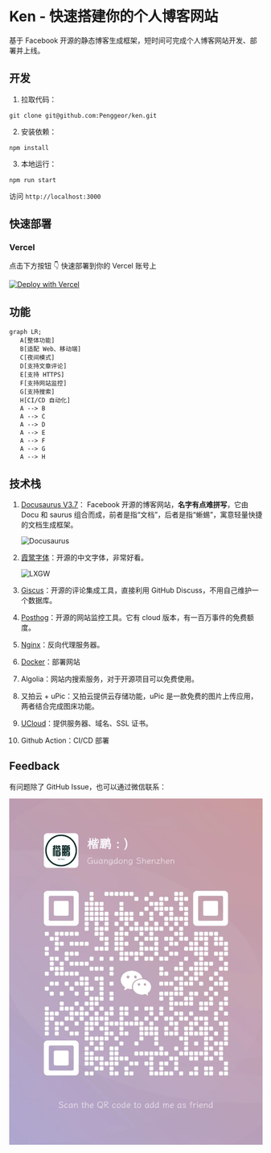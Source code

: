 # Ken - 快速搭建你的个人博客网站

基于 Facebook 开源的静态博客生成框架，短时间可完成个人博客网站开发、部署并上线。

## 开发

1. 拉取代码：

```shell
git clone git@github.com:Penggeor/ken.git
```

2. 安装依赖：

```shell
npm install
```

3. 本地运行：

```shell
npm run start
```

访问 `http://localhost:3000` 


## 快速部署

### Vercel

点击下方按钮 👇 快速部署到你的 Vercel 账号上


[![Deploy with Vercel](https://vercel.com/button)](https://vercel.com/new/clone?repository-url=https%3A%2F%2Fgithub.com%2FPenggeor%2Fken)



## 功能



```mermaid
graph LR;
   A[整体功能]
   B[适配 Web、移动端]
   C[夜间模式]
   D[支持文章评论]
   E[支持 HTTPS]
   F[支持网站监控]
   G[支持搜索]
   H[CI/CD 自动化]
   A --> B
   A --> C
   A --> D
   A --> E
   A --> F
   A --> G
   A --> H
```

## 技术栈

1. [Docusaurus V3.7](https://docusaurus.io/)： Facebook 开源的博客网站，**名字有点难拼写**，它由 Docu 和 saurus 组合而成，前者是指“文档”，后者是指“蜥蜴”，寓意轻量快捷的文档生成框架。

   ![Docusaurus](https://ph-files.imgix.net/7a8c1deb-6539-476c-bd6a-907c830b2394.png?auto=compress&codec=mozjpeg&cs=strip&auto=format&fit=max&dpr=2)

2. [霞鹭字体](https://github.com/lxgw/LxgwWenKai)：开源的中文字体，非常好看。

   ![LXGW](https://lxgw.github.io/images/posts/klee-simpchin/wenkai-overview.png)

3. [Giscus](https://giscus.app/)：开源的评论集成工具，直接利用 GitHub Discuss，不用自己维护一个数据库。

4. [Posthog](https://posthog.com/)：开源的网站监控工具。它有 cloud 版本，有一百万事件的免费额度。

5. [Nginx](https://www.nginx.com/)：反向代理服务器。

6. [Docker](https://www.docker.com/)：部署网站

7. Algolia：网站内搜索服务，对于开源项目可以免费使用。

8. 又拍云 + uPic：又拍云提供云存储功能，uPic 是一款免费的图片上传应用，两者结合完成图床功能。

9. [UCloud](https://www.ucloud.cn/site/active/kuaijiesale.html?invitation_code=C1xCCE664C27422)：提供服务器、域名、SSL 证书。

10. Github Action：CI/CD 部署

## Feedback

有问题除了 GitHub Issue，也可以通过微信联系：

![微信](./static/img/contact/wechat_qrcode.jpg)







